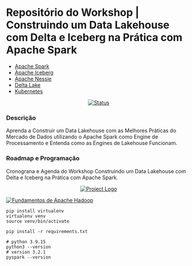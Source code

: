 # Repositório do Workshop | Construindo um Data Lakehouse com Delta e Iceberg na Prática com Apache Spark

- [Apache Spark](https://spark.apache.org/)
- [Apache Iceberg](https://iceberg.apache.org/)
- [Apache Nessie](https://projectnessie.org/)
- [Delta Lake](https://delta.io/)
- [Kubernetes](https://kubernetes.io/)

<div align="center">

[![Status](https://img.shields.io/badge/status-active-success.svg)]()

</div>

### Descrição
Aprenda a Construir um Data Lakehouse com as Melhores Práticas
do Mercado de Dados utilizando o Apache Spark como Engine
de Processamento e Entenda como as Engines de Lakehouse Funcionam.

### Roadmap e Programação
Cronograna e Agenda do Workshop Construindo um Data Lakehouse com 
Delta e Iceberg na Prática com Apache Spark.

<p align="center">
  <a href="" rel="noopener">
    <img src="https://github.com/owshq-academy/ws-spark-lakehouse-na-pratica/blob/32d3324e302a6977f70fc1ba90b86634e8cfd524/images/roadmap.excalidraw.png" alt="Project Logo">
 </a>
</p>

[![Fundamentos de Apache Hadoop](https://i.imgur.com/vKb2F1B.png)](https://www.loom.com/share/5425aecc76754a378ab4438b49826d84)

```shell
pip install virtualenv
virtualenv venv
source venv/bin/activate
```

```shell
pip install -r requirements.txt

# python 3.9.15
python3 --version
# version 3.2.1
pyspark --version
```